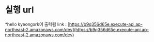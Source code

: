 # 실행 url
*hello kyeongork이 출력됨 link : [https://b9q356d65e.execute-api.ap-northeast-2.amazonaws.com/dev](https://b9q356d65e.execute-api.ap-northeast-2.amazonaws.com/dev)

